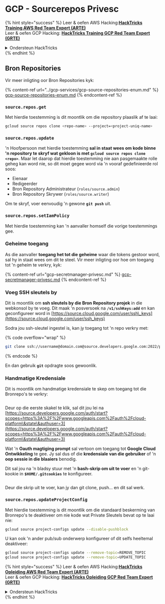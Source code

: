 # GCP - Sourcerepos Privesc

{% hint style="success" %}
Leer & oefen AWS Hacking:<img src="../../../.gitbook/assets/image (1) (1) (1) (1).png" alt="" data-size="line">[**HackTricks Training AWS Red Team Expert (ARTE)**](https://training.hacktricks.xyz/courses/arte)<img src="../../../.gitbook/assets/image (1) (1) (1) (1).png" alt="" data-size="line">\
Leer & oefen GCP Hacking: <img src="../../../.gitbook/assets/image (2) (1).png" alt="" data-size="line">[**HackTricks Training GCP Red Team Expert (GRTE)**<img src="../../../.gitbook/assets/image (2) (1).png" alt="" data-size="line">](https://training.hacktricks.xyz/courses/grte)

<details>

<summary>Ondersteun HackTricks</summary>

* Kyk na die [**subskripsie planne**](https://github.com/sponsors/carlospolop)!
* **Sluit aan by die** 💬 [**Discord groep**](https://discord.gg/hRep4RUj7f) of die [**telegram groep**](https://t.me/peass) of **volg** ons op **Twitter** 🐦 [**@hacktricks\_live**](https://twitter.com/hacktricks_live)**.**
* **Deel hacking truuks deur PRs in te dien na die** [**HackTricks**](https://github.com/carlospolop/hacktricks) en [**HackTricks Cloud**](https://github.com/carlospolop/hacktricks-cloud) github repos.

</details>
{% endhint %}

## Bron Repositories

Vir meer inligting oor Bron Repositories kyk:

{% content-ref url="../gcp-services/gcp-source-repositories-enum.md" %}
[gcp-source-repositories-enum.md](../gcp-services/gcp-source-repositories-enum.md)
{% endcontent-ref %}

### `source.repos.get`

Met hierdie toestemming is dit moontlik om die repository plaaslik af te laai:
```bash
gcloud source repos clone <repo-name> --project=<project-uniq-name>
```
### `source.repos.update`

'n Hoofpersoon met hierdie toestemming **sal in staat wees om kode binne 'n repository te skryf wat gekloon is met `gcloud source repos clone <repo>`**. Maar let daarop dat hierdie toestemming nie aan pasgemaakte rolle geheg kan word nie, so dit moet gegee word via 'n vooraf gedefinieerde rol soos:

* Eienaar
* Redigeerder
* Bron Repository Administrateur (`roles/source.admin`)
* Bron Repository Skrywer (`roles/source.writer`)

Om te skryf, voer eenvoudig 'n gewone **`git push`** uit.

### `source.repos.setIamPolicy`

Met hierdie toestemming kan 'n aanvaller homself die vorige toestemmings gee.

### Geheime toegang

As die aanvaller **toegang het tot die geheime** waar die tokens gestoor word, sal hy in staat wees om dit te steel. Vir meer inligting oor hoe om toegang tot 'n geheim te verkry, kyk:

{% content-ref url="gcp-secretmanager-privesc.md" %}
[gcp-secretmanager-privesc.md](gcp-secretmanager-privesc.md)
{% endcontent-ref %}

### Voeg SSH sleutels by

Dit is moontlik om **ssh sleutels by die Bron Repository projek** in die webkonsol by te voeg. Dit maak 'n posversoek na **`/v1/sshKeys:add`** en kan geconfigureer word in [https://source.cloud.google.com/user/ssh\_keys](https://source.cloud.google.com/user/ssh_keys)

Sodra jou ssh-sleutel ingestel is, kan jy toegang tot 'n repo verkry met:

{% code overflow="wrap" %}
```bash
git clone ssh://username@domain.com@source.developers.google.com:2022/p/<proj-name>/r/<repo-name>
```
{% endcode %}

En dan gebruik **`git`** opdragte soos gewoonlik.

### Handmatige Kredensiale

Dit is moontlik om handmatige kredensiale te skep om toegang tot die Bronrepo's te verkry:

<figure><img src="../../../.gitbook/assets/image (324).png" alt=""><figcaption></figcaption></figure>

Deur op die eerste skakel te klik, sal dit jou lei na [https://source.developers.google.com/auth/start?scopes=https%3A%2F%2Fwww.googleapis.com%2Fauth%2Fcloud-platform\&state\&authuser=3](https://source.developers.google.com/auth/start?scopes=https%3A%2F%2Fwww.googleapis.com%2Fauth%2Fcloud-platform\&state\&authuser=3)

Wat 'n **Oauth magtiging prompt** sal vertoon om toegang tot **Google Cloud Ontwikkeling** te gee. Jy sal dus of die **kredensiale van die gebruiker** of 'n **oop sessie in die blaaiers** benodig.

Dit sal jou na 'n bladsy stuur met 'n **bash-skrip om uit te voer** en 'n git-kookie in **`$HOME/.gitcookies`** te konfigureer.

<figure><img src="../../../.gitbook/assets/image (323).png" alt=""><figcaption></figcaption></figure>

Deur die skrip uit te voer, kan jy dan git clone, push... en dit sal werk.

### `source.repos.updateProjectConfig`

Met hierdie toestemming is dit moontlik om die standaard beskerming van Bronrepo's te deaktiveer om nie kode wat Private Sleutels bevat op te laai nie:
```bash
gcloud source project-configs update --disable-pushblock
```
U kan ook 'n ander pub/sub onderwerp konfigureer of dit selfs heeltemal deaktiveer:
```bash
gcloud source project-configs update --remove-topic=REMOVE_TOPIC
gcloud source project-configs update --remove-topic=UPDATE_TOPIC
```
{% hint style="success" %}
Leer & oefen AWS Hacking:<img src="../../../.gitbook/assets/image (1) (1) (1) (1).png" alt="" data-size="line">[**HackTricks Opleiding AWS Red Team Expert (ARTE)**](https://training.hacktricks.xyz/courses/arte)<img src="../../../.gitbook/assets/image (1) (1) (1) (1).png" alt="" data-size="line">\
Leer & oefen GCP Hacking: <img src="../../../.gitbook/assets/image (2) (1).png" alt="" data-size="line">[**HackTricks Opleiding GCP Red Team Expert (GRTE)**<img src="../../../.gitbook/assets/image (2) (1).png" alt="" data-size="line">](https://training.hacktricks.xyz/courses/grte)

<details>

<summary>Ondersteun HackTricks</summary>

* Kyk na die [**subskripsie planne**](https://github.com/sponsors/carlospolop)!
* **Sluit aan by die** 💬 [**Discord groep**](https://discord.gg/hRep4RUj7f) of die [**telegram groep**](https://t.me/peass) of **volg** ons op **Twitter** 🐦 [**@hacktricks\_live**](https://twitter.com/hacktricks_live)**.**
* **Deel hacking truuks deur PRs in te dien na die** [**HackTricks**](https://github.com/carlospolop/hacktricks) en [**HackTricks Cloud**](https://github.com/carlospolop/hacktricks-cloud) github repos.

</details>
{% endhint %}

